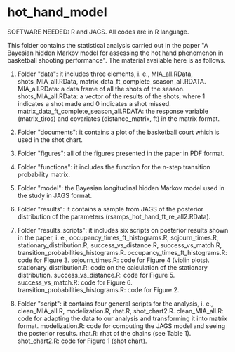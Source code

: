# hot_hand_model
SOFTWARE NEEDED: R and JAGS. All codes are in R language.

This folder contains the statistical analysis carried out in the paper "A Bayesian hidden Markov model for assessing the hot hand phenomenon in basketball shooting performance". The material available here is as follows.

1. Folder "data": it includes three elements, i. e., MIA_all.RData, shots_MIA_all.RData, matrix_data_ft_complete_season_all.RDATA.
	MIA_all.RData: a data frame of all the shots of the season.
	shots_MIA_all.RData: a vector of the results of the shots, where 1 indicates a shot made and 0 indicates a shot missed.
	matrix_data_ft_complete_season_all.RDATA: the response variable (matrix_tiros) and covariates (distance_matrix, ft) in the matrix format.

2. Folder "documents": it contains a plot of the basketball court which is used in the shot chart.

3. Folder "figures": all of the figures presented in the paper in PDF format.

4. Folder "functions": it includes the function for the n-step transition probability matrix.

5. Folder "model": the Bayesian longitudinal hidden Markov model used in the study in JAGS format.

6. Folder "results": it contains a sample from JAGS of the posterior distribution of the parameters (rsamps_hot_hand_ft_re_all2.RData).

7. Folder "results_scripts": it includes six scripts on posterior results shown in the paper, i. e., occupancy_times_ft_histograms.R, sojourn_times.R, stationary_distribution.R, success_vs_distance.R, success_vs_match.R, transition_probabilities_histograms.R.
	occupancy_times_ft_histograms.R: code for Figure 3.
	sojourn_times.R: code for Figure 4 (violin plots).
	stationary_distribution.R: code on the calculation of the stationary distribution.
	success_vs_distance.R: code for Figure 5.
	success_vs_match.R: code for Figure 6.
	transition_probabilities_histograms.R: code for Figure 2.

8. Folder "script": it contains four general scripts for the analysis, i. e., clean_MIA_all.R, modelization.R, rhat.R, shot_chart2.R.
	clean_MIA_all.R: code for adapting the data to our analysis and transforming it into matrix format.
	modelization.R: code for computing the JAGS model and seeing the posterior results.
	rhat.R: rhat of the chains (see Table 1).
	shot_chart2.R: code for Figure 1 (shot chart).
          
